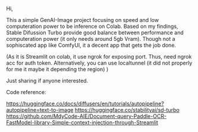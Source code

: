 Hi,

This a simple GenAI-Image project focusing on speed and low computeration power to be inference on Colab. Based on my findings, Stable Difussion Turbo provide good balance between performance and computeration power
(it only needs around 5gb Vram). Though not a sophiscated app like ComfyUI, it a decent app that gets the job done.


(As it is Streamlit on colab, it use ngrok for exposing port. Thus, need ngrok acc for auth token. Alternatively, you can use localtunnel (it did not properly for me it maybe it depending the region) )


Just sharing if anyone interested.

Code reference:

https://huggingface.co/docs/diffusers/en/tutorials/autopipeline?autopipeline=text-to-image
https://huggingface.co/stabilityai/sd-turbo
https://github.com/MdyCode-AIE/Document-query-Paddle-OCR-FastModel-library-Simple-context-injection-through-Streamlit
